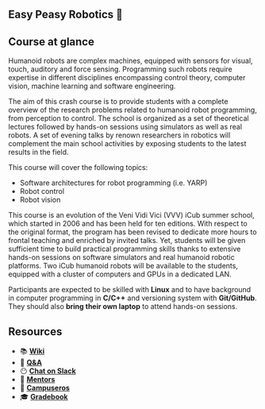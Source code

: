 ## Easy Peasy Robotics :robot:

## Course at glance
Humanoid robots are complex machines, equipped with sensors for visual, touch, auditory and force sensing. Programming such robots require expertise in different disciplines encompassing control theory, computer vision, machine learning and software engineering.

The aim of this crash course is to provide students with a complete overview of the research problems related to humanoid robot programming, from perception to control. The school is organized as a set of theoretical lectures followed by hands-on sessions using simulators as well as real robots. A set of evening talks by renown researchers in robotics will complement the main school activities by exposing students to the latest results in the field.

This course will cover the following topics:
- Software architectures for robot programming (i.e. YARP)
- Robot control
- Robot vision

This course is an evolution of the Veni Vidi Vici (VVV) iCub summer school, which started in 2006 and has been held for ten editions. With respect to the original format, the program has been revised to dedicate more hours to frontal teaching and enriched by invited talks. Yet, students will be given sufficient time to build practical programming skills thanks to extensive hands-on sessions on software simulators and real humanoid robotic platforms. Two iCub humanoid robots will be available to the students, equipped with a cluster of computers and GPUs in a dedicated LAN.

Participants are expected to be skilled with **Linux** and to have background in computer programming in **C/C++** and versioning system with **Git/GitHub**. They should also **bring their own laptop** to attend hands-on sessions.

## Resources
- 📚 [**Wiki**](https://github.com/easy-peasy-robotics/easy-peasy-robotics.github.io/wiki)
- 👋 [**Q&A**](https://github.com/easy-peasy-robotics/easy-peasy-robotics.github.io/issues/1)
- 😶 [**Chat on Slack**](https://easy-peasy-robotics.slack.com)
- 👴 [**Mentors**](./mentors.md)
- 🙋 [**Campuseros**](./campuseros.md)
- 🎓 [**Gradebook**](https://easy-peasy-robotics.github.io/gradebook)

